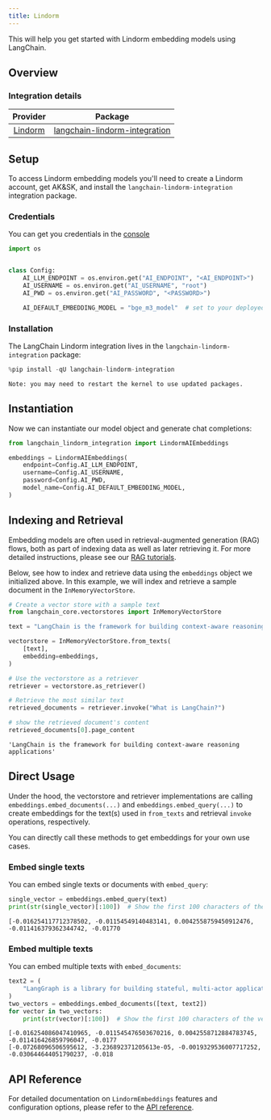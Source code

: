 ```yaml
---
title: Lindorm
---
```



This will help you get started with Lindorm embedding models using LangChain.

## Overview

### Integration details

| Provider |              Package              |
|:--------:|:---------------------------------:|
| [Lindorm](/oss/integrations/providers/lindorm/) | [langchain-lindorm-integration](https://pypi.org/project/langchain-lindorm-integration/) |

## Setup

To access Lindorm embedding models you'll need to create a Lindorm account, get AK&SK, and install the `langchain-lindorm-integration` integration package.

### Credentials

You can get you credentials in the [console](https://lindorm.console.aliyun.com/cn-hangzhou/clusterhou/cluster?spm=a2c4g.11186623.0.0.466534e93Xj6tt)

```python
import os


class Config:
    AI_LLM_ENDPOINT = os.environ.get("AI_ENDPOINT", "<AI_ENDPOINT>")
    AI_USERNAME = os.environ.get("AI_USERNAME", "root")
    AI_PWD = os.environ.get("AI_PASSWORD", "<PASSWORD>")

    AI_DEFAULT_EMBEDDING_MODEL = "bge_m3_model"  # set to your deployed model
```

### Installation

The LangChain Lindorm integration lives in the `langchain-lindorm-integration` package:

```python
%pip install -qU langchain-lindorm-integration
```

```output
Note: you may need to restart the kernel to use updated packages.
```

## Instantiation

Now we can instantiate our model object and generate chat completions:

```python
from langchain_lindorm_integration import LindormAIEmbeddings

embeddings = LindormAIEmbeddings(
    endpoint=Config.AI_LLM_ENDPOINT,
    username=Config.AI_USERNAME,
    password=Config.AI_PWD,
    model_name=Config.AI_DEFAULT_EMBEDDING_MODEL,
)
```

## Indexing and Retrieval

Embedding models are often used in retrieval-augmented generation (RAG) flows, both as part of indexing data as well as later retrieving it. For more detailed instructions, please see our [RAG tutorials](/oss/tutorials/rag).

Below, see how to index and retrieve data using the `embeddings` object we initialized above. In this example, we will index and retrieve a sample document in the `InMemoryVectorStore`.

```python
# Create a vector store with a sample text
from langchain_core.vectorstores import InMemoryVectorStore

text = "LangChain is the framework for building context-aware reasoning applications"

vectorstore = InMemoryVectorStore.from_texts(
    [text],
    embedding=embeddings,
)

# Use the vectorstore as a retriever
retriever = vectorstore.as_retriever()

# Retrieve the most similar text
retrieved_documents = retriever.invoke("What is LangChain?")

# show the retrieved document's content
retrieved_documents[0].page_content
```

```output
'LangChain is the framework for building context-aware reasoning applications'
```

## Direct Usage

Under the hood, the vectorstore and retriever implementations are calling `embeddings.embed_documents(...)` and `embeddings.embed_query(...)` to create embeddings for the text(s) used in `from_texts` and retrieval `invoke` operations, respectively.

You can directly call these methods to get embeddings for your own use cases.

### Embed single texts

You can embed single texts or documents with `embed_query`:

```python
single_vector = embeddings.embed_query(text)
print(str(single_vector)[:100])  # Show the first 100 characters of the vector
```

```output
[-0.016254117712378502, -0.01154549140483141, 0.0042558759450912476, -0.011416379362344742, -0.01770
```

### Embed multiple texts

You can embed multiple texts with `embed_documents`:

```python
text2 = (
    "LangGraph is a library for building stateful, multi-actor applications with LLMs"
)
two_vectors = embeddings.embed_documents([text, text2])
for vector in two_vectors:
    print(str(vector)[:100])  # Show the first 100 characters of the vector
```

```output
[-0.016254086047410965, -0.011545476503670216, 0.0042558712884783745, -0.011416426859796047, -0.0177
[-0.07268096506595612, -3.236892371205613e-05, -0.0019329536007717252, -0.030644644051790237, -0.018
```

## API Reference

For detailed documentation on `LindormEmbeddings` features and configuration options, please refer to the [API reference](https://pypi.org/project/langchain-lindorm-integration/).
